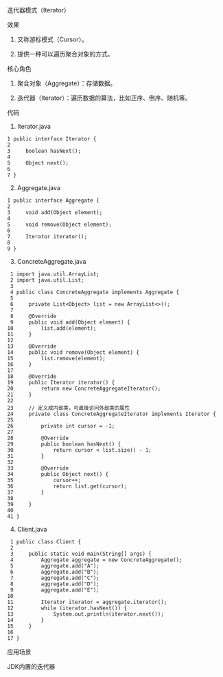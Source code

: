 迭代器模式（Iterator）

效果
1. 又称游标模式（Cursor）。

2. 提供一种可以遍历聚合对象的方式。


核心角色
1. 聚合对象（Aggregate）：存储数据。

2. 迭代器（Iterator）：遍历数据的算法，比如正序、倒序、随机等。


代码

   1. Iterator.java

    1 public interface Iterator {
    2 
    3     boolean hasNext();
    4     
    5     Object next();
    6     
    7 }


   2. Aggregate.java

    1 public interface Aggregate {
    2 
    3     void add(Object element);
    4     
    5     void remove(Object element);
    6     
    7     Iterator iterator();
    8     
    9 }


   3. ConcreteAggregate.java

     1 import java.util.ArrayList;
     2 import java.util.List;
     3 
     4 public class ConcreteAggregate implements Aggregate {
     5 
     6     private List<Object> list = new ArrayList<>();
     7     
     8     @Override
     9     public void add(Object element) {
    10         list.add(element);
    11     }
    12 
    13     @Override
    14     public void remove(Object element) {
    15         list.remove(element);
    16     }
    17 
    18     @Override
    19     public Iterator iterator() {
    20         return new ConcreteAggregateIterator();
    21     }
    22     
    23     // 定义成内部类，可直接访问外部类的属性
    24     private class ConcreteAggregateIterator implements Iterator {
    25 
    26         private int cursor = -1;
    27         
    28         @Override
    29         public boolean hasNext() {
    30             return cursor < list.size() - 1;
    31         }
    32 
    33         @Override
    34         public Object next() {
    35             cursor++;
    36             return list.get(cursor);
    37         }
    38 
    39     }
    40 
    41 }


   4. Client.java

     1 public class Client {
     2 
     3     public static void main(String[] args) {
     4         Aggregate aggregate = new ConcreteAggregate();
     5         aggregate.add("A");
     6         aggregate.add("B");
     7         aggregate.add("C");
     8         aggregate.add("D");
     9         aggregate.add("E");
    10         
    11         Iterator iterator = aggregate.iterator();
    12         while (iterator.hasNext()) {
    13             System.out.println(iterator.next());
    14         }
    15     }
    16 
    17 }


应用场景

  JDK内置的迭代器